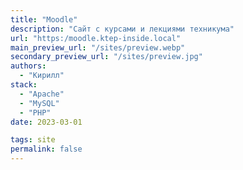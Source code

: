 ```yaml
---
title: "Moodle"
description: "Сайт с курсами и лекциями техникума"
url: "https:/moodle.ktep-inside.local"
main_preview_url: "/sites/preview.webp"
secondary_preview_url: "/sites/preview.jpg"
authors:
  - "Кирилл"
stack:
  - "Apache"
  - "MySQL"
  - "PHP"
date: 2023-03-01

tags: site
permalink: false
---
```

